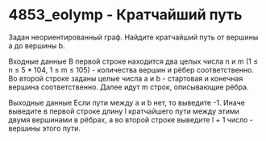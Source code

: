 # 4853_eolymp - Кратчайший путь
Задан неориентированный граф. Найдите кратчайший путь от вершины a до вершины b.

Входные данные
В первой строке находится два целых числа n и m (1 ≤ n ≤ 5 * 104, 1 ≤ m ≤ 105) - количества вершин и рёбер соответственно. Во второй строке заданы целые числа a и b - стартовая и конечная вершина соответственно. Далее идут m строк, описывающие рёбра.

Выходные данные
Если пути между a и b нет, то выведите -1. Иначе выведите в первой строке длину l кратчайшего пути между этими двумя вершинами в рёбрах, а во второй строке выведите l + 1 число - вершины этого пути.
